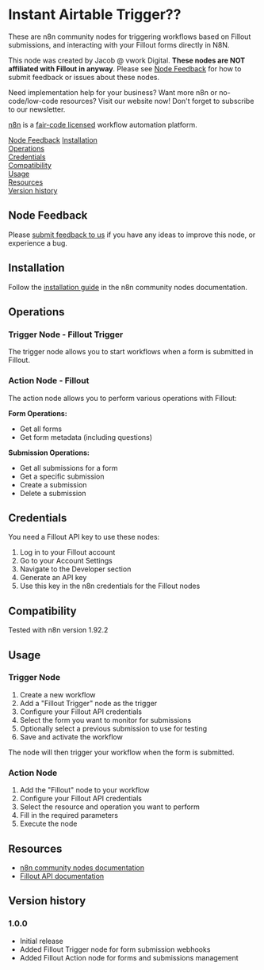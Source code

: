 # Instant Airtable Trigger??

These are n8n community nodes for triggering workflows based on Fillout submissions, and interacting with your Fillout forms directly in N8N.

This node was created by Jacob @ vwork Digital. **These nodes are NOT affiliated with Fillout in anyway**. Please see [Node Feedback](#node-feedback) for how to submit feedback or issues about these nodes.

Need implementation help for your business? Want more n8n or no-code/low-code resources? Visit our website now! Don't forget to subscribe to our newsletter.

[n8n](https://n8n.io/) is a [fair-code licensed](https://docs.n8n.io/reference/license/) workflow automation platform.

[Node Feedback](#node-feedback)
[Installation](#installation)  
[Operations](#operations)  
[Credentials](#credentials)  
[Compatibility](#compatibility)  
[Usage](#usage)  
[Resources](#resources)  
[Version history](#version-history)

## Node Feedback
Please [submit feedback to us](https://vform.fillout.com/fillout-n8n-node-feedback) if you have any ideas to improve this node, or experience a bug.

## Installation

Follow the [installation guide](https://docs.n8n.io/integrations/community-nodes/installation/) in the n8n community nodes documentation.

## Operations

### Trigger Node - Fillout Trigger

The trigger node allows you to start workflows when a form is submitted in Fillout.

### Action Node - Fillout

The action node allows you to perform various operations with Fillout:

**Form Operations:**
- Get all forms
- Get form metadata (including questions)

**Submission Operations:**
- Get all submissions for a form
- Get a specific submission
- Create a submission
- Delete a submission

## Credentials

You need a Fillout API key to use these nodes:

1. Log in to your Fillout account
2. Go to your Account Settings
3. Navigate to the Developer section
4. Generate an API key
5. Use this key in the n8n credentials for the Fillout nodes

## Compatibility

Tested with n8n version 1.92.2

## Usage

### Trigger Node

1. Create a new workflow
2. Add a "Fillout Trigger" node as the trigger
3. Configure your Fillout API credentials
4. Select the form you want to monitor for submissions
5. Optionally select a previous submission to use for testing
6. Save and activate the workflow

The node will then trigger your workflow when the form is submitted.

### Action Node

1. Add the "Fillout" node to your workflow
2. Configure your Fillout API credentials
3. Select the resource and operation you want to perform
4. Fill in the required parameters
5. Execute the node

## Resources

* [n8n community nodes documentation](https://docs.n8n.io/integrations/community-nodes/)
* [Fillout API documentation](https://www.fillout.com/help/api-documentation)

## Version history

### 1.0.0

- Initial release
- Added Fillout Trigger node for form submission webhooks
- Added Fillout Action node for forms and submissions management